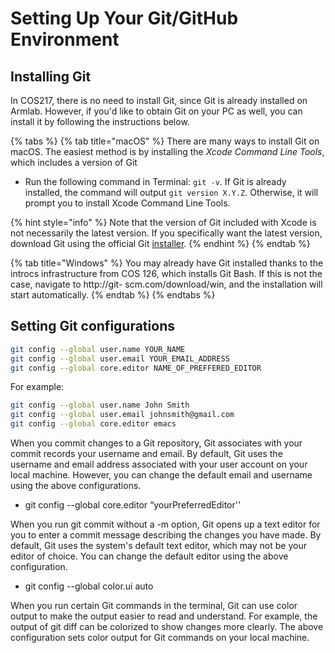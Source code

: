 # Setting Up Your Git/GitHub Environment

## Installing Git

In COS217, there is no need to install Git, since Git is already installed on Armlab. However, if you'd like to obtain Git on your PC as well, you can install it by following the instructions below.&#x20;

{% tabs %}
{% tab title="macOS" %}
There are many ways to install Git on macOS. The easiest method is by installing the _Xcode Command Line Tools_, which includes a version of Git

* Run the following command in Terminal: `git -v`. If Git is already installed, the command will output `git version X.Y.Z`. Otherwise, it will prompt you to install Xcode Command Line Tools.

{% hint style="info" %}
Note that the version of Git included with Xcode is not necessarily the latest version. If you specifically want the latest version, download Git using the official Git [installer](https://git-scm.com/download/mac).&#x20;
{% endhint %}
{% endtab %}

{% tab title="Windows" %}
You may already have Git installed thanks to the introcs infrastructure from COS 126, which installs Git Bash. If this is not the case, navigate to http://git- scm.com/download/win, and the installation will start automatically.
{% endtab %}
{% endtabs %}

## Setting Git configurations

```bash
git config --global user.name YOUR_NAME
git config --global user.email YOUR_EMAIL_ADDRESS 
git config --global core.editor NAME_OF_PREFFERED_EDITOR
```

For example:

```bash
git config --global user.name John Smith
git config --global user.email johnsmith@gmail.com
git config --global core.editor emacs
```

When you commit changes to a Git repository, Git associates with your commit records your username and email. By default, Git uses the username and email address associated with your user account on your local machine. However, you can change the default email and username using the above configurations.&#x20;

* git config --global core.editor “yourPreferredEditor''

When you run git commit without a -m option, Git opens up a text editor for you to enter a commit message describing the changes you have made. By default, Git uses the system's default text editor, which may not be your editor of choice. You can change the default editor using the above configuration.&#x20;

* git config --global color.ui auto&#x20;

When you run certain Git commands in the terminal, Git can use color output to make the output easier to read and understand. For example, the output of git diff can be colorized to show changes more clearly. The above configuration sets color output for Git commands on your local machine.

